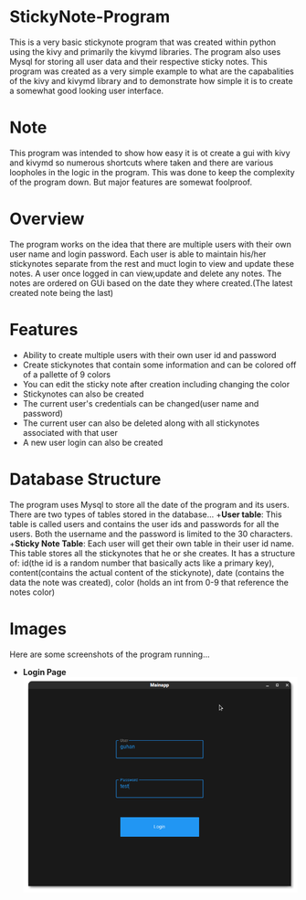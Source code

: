 # StickyNote-Program
This is a very basic stickynote program that was created within python using the kivy and primarily the kivymd libraries. The program also uses Mysql for storing all user data and their respective sticky notes. This program was created as a very simple example to what are the capabalities of the kivy and kivymd library and to demonstrate how simple it is to create a somewhat good looking user interface.

# Note
This program was intended to show how easy it is ot create a gui with kivy and kivymd so numerous shortcuts where taken and there are various loopholes in the logic in the program. This was done to keep the complexity of the program down. But major features are somewat foolproof.

# Overview
The program works on the idea that there are multiple users with their own user name and login password. Each user is able to maintain his/her stickynotes separate from the rest and muct login to view and update these notes. A user once logged in can view,update and delete any notes. The notes are ordered on GUi based on the date they where created.(The latest created note being the last)

# Features
+ Ability to create multiple users with their own user id and password
+ Create stickynotes that contain some information and can be colored off of a pallette of 9 colors
+ You can edit the sticky note after creation including changing the color
+ Stickynotes can also be created
+ The current user's credentials can be changed(user name and password)
+ The current user can also be deleted along with all stickynotes associated with that user
+ A new user login can also be created

# Database Structure
The program uses Mysql to store all the date of the program and its users. There are two types of tables stored in the database...
+**User table**: This table is called users and contains the user ids and passwords for all the users. Both the username and the password is limited to the 30 characters.
+**Sticky Note Table**: Each user will get their own table in their user id name. This table stores all the stickynotes that he or she creates. It has a structure of: id(the id is a random number that basically acts like a primary key), content(contains the actual content of the stickynote), date (contains the data the note was created), color (holds an int from 0-9 that reference the notes color)

# Images
Here are some screenshots of the program running...

+ **Login Page**  ![loginscreen](images/loginscreen.png)


